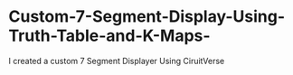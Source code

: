 # Custom-7-Segment-Display-Using-Truth-Table-and-K-Maps-
I created a custom 7 Segment Displayer Using CiruitVerse
